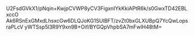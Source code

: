 U2FsdGVkX1/pNqin+KwjpCVWP8yCV3FigxnIYkKkiAPtR6k/s0GwxTD42EBLxccO
Ak6RSnExGMxdLhsxcGw6DLQJoKG1SUlBFT/zvZt0bxGLXUBpQ7YcQwLopsraPLcV
yWTSsp5l3R9Y9xn9B+Oif/BYGQpVhpbSA7mFwIH48tM=
